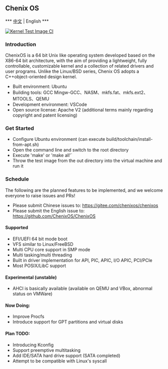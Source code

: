 ## Chenix OS

*** [中文](README.md)  |  English ***

[![Kernel Test Image CI](https://github.com/ChenixOS/ChenixOS/actions/workflows/test-image.yml/badge.svg)](https://github.com/ChenixOS/ChenixOS/actions/workflows/test-image.yml)

### Introduction

ChenixOS is a 64 bit Unix like operating system developed based on the X86-64 bit architecture, with the aim of providing a lightweight, fully controllable, customizable kernel and a collection of related drivers and user programs. Unlike the Linux/BSD series, Chenix OS adopts a C++object-oriented design kernel.

- Built environment: Ubuntu
- Building tools: GCC Mingw-GCC、NASM、mkfs.fat、mkfs.ext2、MTOOLS、QEMU
- Development environment: VSCode
- Open source license: Apache V2 (additional terms mainly regarding copyright and patent licensing)

### Get Started
- Configure Ubuntu environment (can execute build/toolchain/install-from-apt.sh)
- Open the command line and switch to the root directory
- Execute 'make' or 'make all'`
- Throw the test image from the out directory into the virtual machine and run it

### Schedule
The following are the planned features to be implemented, and we welcome everyone to raise issues and PRs!

- Please submit Chinese issues to: https://gitee.com/chenixos/chenixos
- Please submit the English issue to: https://github.com/ChenixOS/ChenixOS

#### Supported

- EFI/UEFI 64 bit mode boot
- VFS similar to Linux/FreeBSD
- Multi CPU core support in SMP mode
- Multi tasking/multi threading
- Built in driver implementation for API, PIC, APIC, I/O APIC, PCI/PCIe
- Most POSIX/LibC support

#### Experimental (unstable)
- AHCI is basically available (available on QEMU and VBox, abnormal status on VMWare)

#### Now Doing:
- Improve Procfs
- Introduce support for GPT partitions and virtual disks

#### Plan TODO:
- Introducing Kconfig
- Support preemptive multitasking
- Add IDE/SATA hard drive support (SATA completed)
- Attempt to be compatible with Linux's syscall

